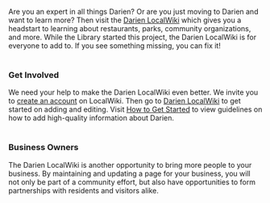 <div class="row margin-bottom-10">
<div class="col-md-10 col-md-offset-1">

Are you an expert in all things Darien? Or are you just moving to Darien and want to learn more? Then visit the [Darien LocalWiki](http://darien.org "Darien LocalWiki") which gives you a headstart to learning about restaurants, parks, community organizations, and more. While the Library started this project, the Darien LocalWiki is for everyone to add to. If you see something missing, you can fix it! 
<br />
<br />

### Get Involved
We need your help to make the Darien LocalWiki even better. We invite you to [create an account](https://localwiki.org/Users/_register/?next=//localwiki.org/ "Create an account on LocalWiki") on LocalWiki. Then go to [Darien LocalWiki](http://darien.org "Darien LocalWiki") to get started on adding and editing. Visit [How to Get Started](https://localwiki.org/darien/How_to_Get_Started "How to Get Started with Darien LocalWiki") to view guidelines on how to add high-quality information about Darien. 
<br />
<br />

### Business Owners
The Darien LocalWiki is another opportunity to bring more people to your business. By maintaining and updating a page for your business, you will not only be part of a community effort, but also have opportunities to form partnerships with residents and visitors alike. 

</div>
</div>